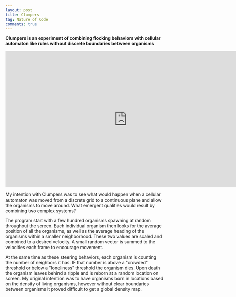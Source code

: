 ```yaml
---
layout: post
title: Clumpers
tag: Nature of Code
comments: true
---
```


**Clumpers is an experiment of combining flocking behaviors with cellular automaton like rules without discrete boundaries between organisms**

<iframe src="http://player.vimeo.com/video/23694777" width="772" height="433" frameborder="0"> </iframe>

My intention with Clumpers was to see what would happen when a cellular automaton was moved from a discrete grid to a continuous plane and allow the organisms to move around. What emergent qualities would result by combining two complex systems?

The program start with a few hundred organisms spawning at random throughout the screen. Each individual organism then looks for the average position of all the organisms, as well as the average heading of the organisms within a smaller neighborhood. These two values are scaled and combined to a desired velocity. A small random vector is summed to the velocities each frame to encourage movement.

At the same time as these steering behaviors, each organism is counting the number of neighbors it has. IF that number is above a "crowded" threshold or below a "loneliness" threshold the organism dies. Upon death the organism leaves behind a ripple and is reborn at a random location on screen. My original intention was to have organisms born in locations based on the density of living organisms, however without clear boundaries between organisms it proved difficult to get a global density map.
